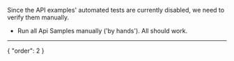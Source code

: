 Since the API examples' automated tests are currently disabled, we need to verify them manually.
* Run all Api Samples manually ('by hands'). All should work.

---
{
  "order": 2
}